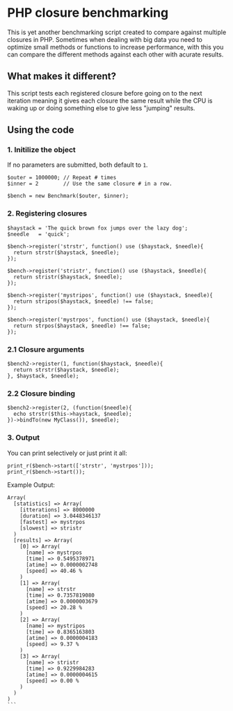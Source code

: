 # PHP closure benchmarking
This is yet another benchmarking script created to compare against multiple closures in PHP.
Sometimes when dealing with big data you need to optimize small methods or functions to increase performance, with this you can compare the different methods against each other with acurate results.

## What makes it different?
This script tests each registered closure before going on to the next iteration meaning it gives each closure the same result while the CPU is waking up or doing something else to give less "jumping" results.
## Using the code
### 1. Initilize the object
If no parameters are submitted, both default to `1`.
```
$outer = 1000000; // Repeat # times
$inner = 2        // Use the same closure # in a row.

$bench = new Benchmark($outer, $inner);
```
### 2. Registering closures
```
$haystack = 'The quick brown fox jumps over the lazy dog';
$needle   = 'quick';

$bench->register('strstr', function() use ($haystack, $needle){
  return strstr($haystack, $needle);
});

$bench->register('stristr', function() use ($haystack, $needle){
  return stristr($haystack, $needle);
});

$bench->register('mystripos', function() use ($haystack, $needle){
  return stripos($haystack, $needle) !== false;
});

$bench->register('mystrpos', function() use ($haystack, $needle){
  return strpos($haystack, $needle) !== false;
});
```
### 2.1 Closure arguments
```
$bench2->register(1, function($haystack, $needle){
  return strstr($haystack, $needle);
}, $haystack, $needle);
```
### 2.2 Closure binding
```
$bench2->register(2, (function($needle){
  echo strstr($this->haystack, $needle);
})->bindTo(new MyClass()), $needle);
```

### 3. Output
You can print selectively or just print it all:
```
print_r($bench->start(['strstr', 'mystrpos']));
print_r($bench->start());
```
Example Output:
````
Array(
  [statistics] => Array(
    [itterations] => 8000000
    [duration] => 3.0448346137
    [fastest] => mystrpos
    [slowest] => stristr
  )
  [results] => Array(
    [0] => Array(
      [name] => mystrpos
      [time] => 0.5495378971
      [atime] => 0.0000002748
      [speed] => 40.46 %
    ) 
    [1] => Array(
      [name] => strstr
      [time] => 0.7357819080
      [atime] => 0.0000003679
      [speed] => 20.28 %
    ) 
    [2] => Array(
      [name] => mystripos
      [time] => 0.8365163803
      [atime] => 0.0000004183
      [speed] => 9.37 %
    ) 
    [3] => Array(
      [name] => stristr
      [time] => 0.9229984283
      [atime] => 0.0000004615
      [speed] => 0.00 %
    )
  )
)
```
